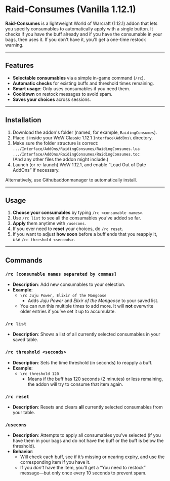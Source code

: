 # Raid-Consumes (Vanilla 1.12.1)

**Raid-Consumes** is a lightweight World of Warcraft (1.12.1) addon that lets you specify consumables to automatically apply with a single button. It checks if you have the buff already and if you have the consumable in your bags, then uses it. If you don't have it, you'll get a one-time restock warning.

---

## Features

- **Selectable consumables** via a simple in-game command (`/rc`).
- **Automatic checks** for existing buffs and threshold times remaining.
- **Smart usage**: Only uses consumables if you need them.
- **Cooldown** on restock messages to avoid spam.
- **Saves your choices** across sessions.

---

## Installation

1. Download the addon's folder (named, for example, `RaidingConsumes`).
2. Place it inside your WoW Classic 1.12.1 `Interface\AddOns\` directory.
3. Make sure the folder structure is correct:  
   `.../Interface/AddOns/RaidingConsumes/RaidingConsumes.lua`  
   `.../Interface/AddOns/RaidingConsumes/RaidingConsumes.toc`  
   (And any other files the addon might include.)
4. Launch (or re-launch) WoW 1.12.1, and enable “Load Out of Date AddOns” if necessary.

Alternatively, use Githubaddonmanager to automatically install.

---

## Usage

1. **Choose your consumables** by typing `/rc <consumable names>`. 
2. Use `/rc list` to see all the consumables you’ve added so far.
3. **Apply** them anytime with `/usecons`.
4. If you ever need to **reset** your choices, do `/rc reset`.
5. If you want to adjust **how soon** before a buff ends that you reapply it, use `/rc threshold <seconds>`.

---

## Commands

### `/rc [consumable names separated by commas]`
- **Description**: Add new consumables to your selection.  
- **Example**:  
  - `\rc Juju Power, Elixir of the Mongoose`  
    - Adds *Juju Power* and *Elixir of the Mongoose* to your saved list.  
  - You can run this multiple times to add more. It will **not** overwrite older entries if you’ve set it up to accumulate.

### `/rc list`
- **Description**: Shows a list of all currently selected consumables in your saved table.

### `/rc threshold <seconds>`
- **Description**: Sets the time threshold (in seconds) to reapply a buff.  
- **Example**:  
  - `\rc threshold 120`  
    - Means if the buff has 120 seconds (2 minutes) or less remaining, the addon will try to consume that item again.

### `/rc reset`
- **Description**: Resets and clears **all** currently selected consumables from your table.

### `/usecons`
- **Description**: Attempts to apply all consumables you’ve selected (if you have them in your bags and do not have the buff or the buff is below the threshold).  
- **Behavior**:  
  - Will check each buff, see if it’s missing or nearing expiry, and use the corresponding item if you have it.  
  - If you *don’t* have the item, you’ll get a “You need to restock” message—but only once every 10 seconds to prevent spam.
